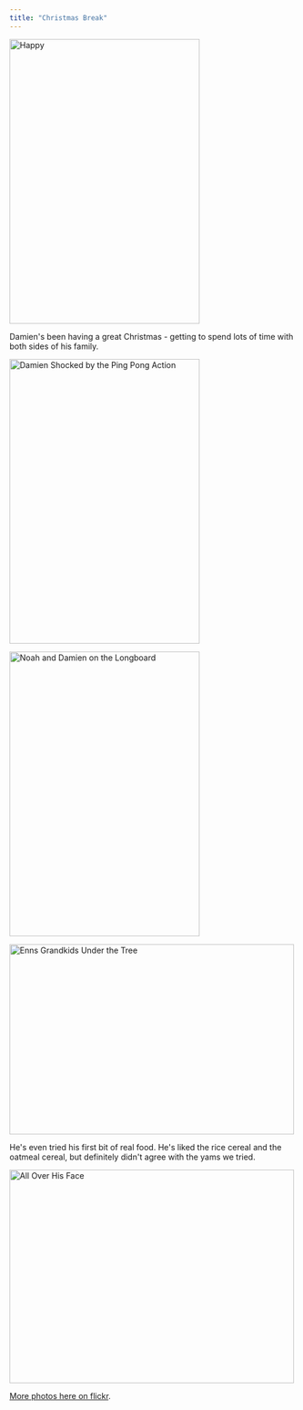 ```yaml
---
title: "Christmas Break"
---
```

<p><a href="http://www.flickr.com/photos/lemon/2144207374/" class="tt-flickr"><img src="http://farm3.static.flickr.com/2158/2144207374_2f4e7c41dc.jpg" alt="Happy" width="334" height="500" border="0" /></a></p>
<p>Damien's been having a great Christmas - getting to spend lots of time with both sides of his family.</p>
<p><a href="http://www.flickr.com/photos/lemon/2143423855/" class="tt-flickr"><img src="http://farm3.static.flickr.com/2065/2143423855_e1986a55e0.jpg" alt="Damien Shocked by the Ping Pong Action" width="334" height="500" border="0" /></a></p>
<p><a href="http://www.flickr.com/photos/lemon/2143361071/" class="tt-flickr"><img src="http://farm3.static.flickr.com/2050/2143361071_47864ea07a.jpg" alt="Noah and Damien on the Longboard" width="334" height="500" border="0" /></a></p>
<p><a href="http://www.flickr.com/photos/lemon/2144063884/" class="tt-flickr"><img src="http://farm3.static.flickr.com/2059/2144063884_581f322b5d.jpg" alt="Enns Grandkids Under the Tree" width="500" height="334" border="0" /></a></p>
<p>He's even tried his first bit of real food.  He's liked the rice cereal and the oatmeal cereal, but definitely didn't agree with the yams we tried.</p>
<p><a href="http://www.flickr.com/photos/lemon/2144019302/" class="tt-flickr"><img src="http://farm3.static.flickr.com/2153/2144019302_d21550a9a6.jpg" alt="All Over His Face" width="500" height="375" border="0" /></a></p>
<p><a href="http://www.flickr.com/photos/lemon/sets/72157603564773080/">More photos here on flickr</a>.</p>
